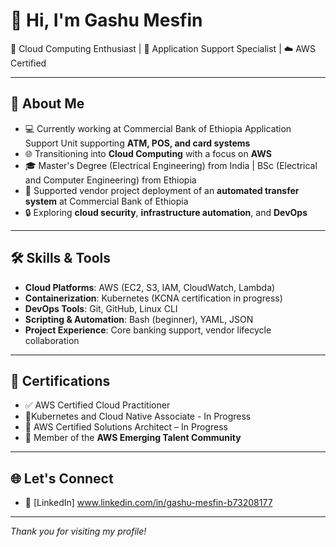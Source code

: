 # 👋 Hi, I'm Gashu Mesfin

🎯 Cloud Computing Enthusiast | 🏦 Application Support Specialist | ☁️ AWS Certified

---

## 🌟 About Me

- 💻 Currently working at Commercial Bank of Ethiopia Application Support Unit supporting **ATM, POS, and card systems**
- 🌐 Transitioning into **Cloud Computing** with a focus on **AWS**
- 🎓 Master's Degree (Electrical Engineering) from India | BSc (Electrical and Computer Engineering) from Ethiopia
- 🤝 Supported vendor project deployment of an **automated transfer system** at Commercial Bank of Ethiopia
- 🔒 Exploring **cloud security**, **infrastructure automation**, and **DevOps**

---

## 🛠️ Skills & Tools

- **Cloud Platforms**: AWS (EC2, S3, IAM, CloudWatch, Lambda)
- **Containerization**: Kubernetes (KCNA certification in progress)
- **DevOps Tools**: Git, GitHub, Linux CLI
- **Scripting & Automation**: Bash (beginner), YAML, JSON
- **Project Experience**: Core banking support, vendor lifecycle collaboration

---

## 📜 Certifications

- ✅ AWS Certified Cloud Practitioner
- 🔄Kubernetes and Cloud Native Associate - In Progress
- 🔄 AWS Certified Solutions Architect – In Progress
- 🌟 Member of the **AWS Emerging Talent Community**

---

## 🌐 Let's Connect

- 💼 [LinkedIn] www.linkedin.com/in/gashu-mesfin-b73208177
  

---

_Thank you for visiting my profile!_
